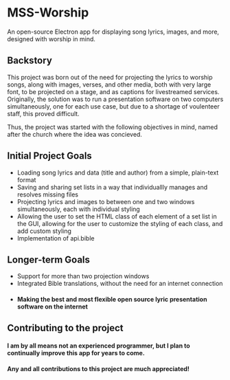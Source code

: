 # MSS-Worship
An open-source Electron app for displaying song lyrics, images, and more, designed with worship in mind.

## Backstory
This project was born out of the need for projecting the lyrics to worship songs, along with images, verses, and other media, both with very large font, to be projected on a stage, and as captions for livestreamed services. Originally, the solution was to run a presentation software on two computers simultaneously, one for each use case, but due to a shortage of voulenteer staff, this proved difficult. 

Thus, the project was started with the following objectives in mind, named after the church where the idea was concieved.

## Initial Project Goals
- Loading song lyrics and data (title and author) from a simple, plain-text format
- Saving and sharing set lists in a way that individuallly manages and resolves missing files
- Projecting lyrics and images to between one and two windows simultaneously, each with individual styling
- Allowing the user to set the HTML class of each element of a set list in the GUI, allowing for
  the user to customize the styling of each class, and add custom styling
- Implementation of api.bible

## Longer-term Goals
- Support for more than two projection windows
- Integrated Bible translations, without the need for an internet connection
- #### Making the best and most flexible open source lyric presentation software on the internet

## Contributing to the project
#### I am by all means not an experienced programmer, but I plan to continually improve this app for years to come.
#### Any and all contributions to this project are much appreciated!
